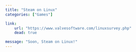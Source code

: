 ```yaml
---
title: "Steam on Linux"
categories: ["Games"]

link:
    url: "https://www.valvesoftware.com/linuxsurvey.php"
    dead: true

message: "Soon, Steam on Linux!"
---
```

